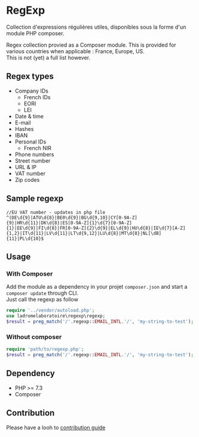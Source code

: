 # RegExp
Collection d'expressions régulières utiles, disponibles sous la forme d'un module PHP composer.

Regex collection provied as a Composer module. This is provided for various countries when applicable : France, Europe, US.  
This is not (yet) a full list however.

## Regex types
- Company IDs
    - French IDs
    - EORI
    - LEI
- Date & time
- E-mail
- Hashes
- IBAN
- Personal IDs
    - French NIR
- Phone numbers
- Street number
- URL & IP
- VAT number
- Zip codes

## Sample regexp
````
//EU VAT number - updates in php file
^(DE\d{9}|ATU\d{8}|BE0\d{9}|BG\d{9,10}|CY[0-9A-Z]{9}|HR\d{11}|DK\d{8}|ES[0-9A-Z]{1}\d{7}[0-9A-Z]{1}|EE\d{9}|FI\d{8}|FR[0-9A-Z]{2}\d{9}|EL\d{9}|HU\d{8}|IE\d{7}[A-Z]{1,2}|IT\d{11}|LV\d{11}|LT\d{9,12}|LU\d{8}|MT\d{8}|NL[\dB]{11}|PL\d{10}$
````

## Usage
### With Composer
Add the module as a dependency in your projet `composer.json` and start a `composer update` through CLI.  
Just call the regexp as follow
````php
require '../vendor/autoload.php';
use ladromelaboratoire\regexp\regexp;
$result = preg_match('/'.regexp::EMAIL_INTL.'/', 'my-string-to-test');
````

### Without composer
````php
require 'path/to/regexp.php';
$result = preg_match('/'.regexp::EMAIL_INTL.'/', 'my-string-to-test');
````

## Dependency
- PHP >= 7.3
- Composer

## Contribution
Please have a looh to [contribution guide](./contributing.md)